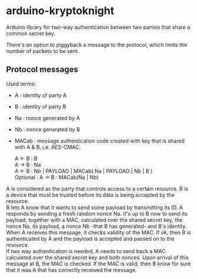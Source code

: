 # arduino-kryptoknight
Arduino library for two-way authentication between two parties that share a common secret key.

There's an option to piggyback a message to the protocol, which limits the number of packets to be sent.

## Protocol messages 
Used terms:
* A : identity of party A
* B : identity of party B
* Na : nonce generated by A
* Nb : nonce generated by B
* MACab : message authentication code created with key that is shared with A & B, i.e. AES-CMAC.

    A <- B : B    
    A -> B : Na    
    A <- B : Nb | PAYLOAD | MACab( Na | PAYLOAD | Nb | B )     
    Optional : A -> B : MACab(Na | Nb)     

A is considered as the party that controls access to a certain resource.  B is a device that must be trusted before its data is being accepted by the resource.  
B lets A know that it wants to send some payload by transmitting its ID.  A responds by sending a fresh random nonce Na.  It's up to B now to send its payload, together with a MAC, calculated over the shared secret key, the nonce Na, its payload, a nonce Nb -that B has generated- and B's identity.  When A receives this message, it checks validity of the MAC.  If ok, then B is authenticated by A and the payload is accepted and passed on to the resource.  
If two way authentication is needed, A needs to send back a MAC calculated over the shared secret key and both nonces.  Upon arrival of this message at B, the MAC is checked.  If the MAC is valid, then B know for sure that it was A that has correctly received the message.

